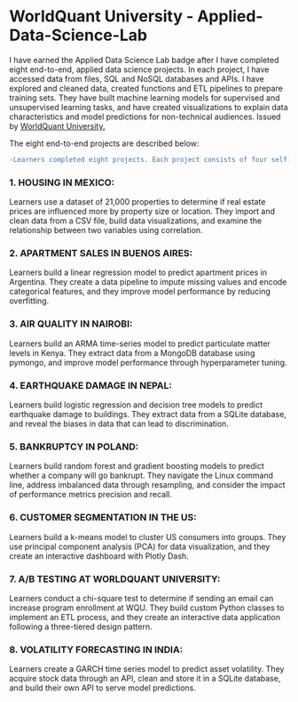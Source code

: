 # WorldQuant University - Applied-Data-Science-Lab
I have earned the Applied Data Science Lab badge after I have completed eight end-to-end, applied data science projects. 
In each project, I have accessed data from files, SQL and NoSQL databases and APIs. I have explored and cleaned data, created functions and ETL pipelines to prepare training sets. They have built machine learning models for supervised and unsupervised learning tasks, and have created visualizations to explain data characteristics and model predictions for non-technical audiences.
Issued by [WorldQuant University.](https://www.wqu.edu/adsl-apply)

The eight end-to-end projects are described below:    
```diff
-Learners completed eight projects. Each project consists of four self-paced lessons, followed by an assignment that is -programmatically graded. For each assessment, students must score 90% or better.

```

### 1. HOUSING IN MEXICO:     
Learners use a dataset of 21,000 properties to determine if real estate prices are influenced more by property size or location. They import and clean data from a CSV file, build data visualizations, and examine the relationship between two variables using correlation.
   
### 2. APARTMENT SALES IN BUENOS AIRES:     
Learners build a linear regression model to predict apartment prices in Argentina. They create a data pipeline to impute missing values and encode categorical features, and they improve model performance by reducing overfitting.
   
### 3. AIR QUALITY IN NAIROBI:    
Learners build an ARMA time-series model to predict particulate matter levels in Kenya. They extract data from a MongoDB database using pymongo, and improve model performance through hyperparameter tuning.
   
### 4. EARTHQUAKE DAMAGE IN NEPAL:    
Learners build logistic regression and decision tree models to predict earthquake damage to buildings. They extract data from a SQLite database, and reveal the biases in data that can lead to discrimination.
   
### 5. BANKRUPTCY IN POLAND:    
Learners build random forest and gradient boosting models to predict whether a company will go bankrupt. They navigate the Linux command line, address imbalanced data through resampling, and consider the impact of performance metrics precision and recall.
   
### 6. CUSTOMER SEGMENTATION IN THE US:    
Learners build a k-means model to cluster US consumers into groups. They use principal component analysis (PCA) for data visualization, and they create an interactive dashboard with Plotly Dash.
   
### 7. A/B TESTING AT WORLDQUANT UNIVERSITY:    
Learners conduct a chi-square test to determine if sending an email can increase program enrollment at WQU. They build custom Python classes to implement an ETL process, and they create an interactive data application following a three-tiered design pattern.
     
### 8. VOLATILITY FORECASTING IN INDIA:    
Learners create a GARCH time series model to predict asset volatility. They acquire stock data through an API, clean and store it in a SQLite database, and build their own API to serve model predictions.

